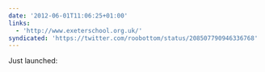 ```yaml
---
date: '2012-06-01T11:06:25+01:00'
links:
  - 'http://www.exeterschool.org.uk/'
syndicated: 'https://twitter.com/roobottom/status/208507790946336768'
---
```

Just launched: 
